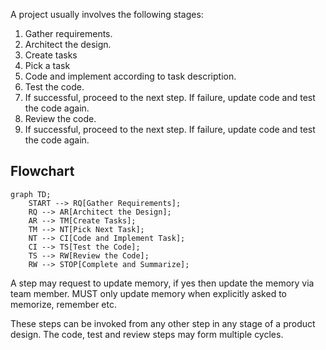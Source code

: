 A project usually involves the following stages:

1. Gather requirements.
2. Architect the design.
3. Create tasks
4. Pick a task
5. Code and implement according to task description.
6. Test the code.
7. If successful, proceed to the next step. If failure, update code and test the code again. 
8. Review the code. 
9. If successful, proceed to the next step. If failure, update code and test the code again.

## Flowchart

```mermaid
graph TD;
    START --> RQ[Gather Requirements];
    RQ --> AR[Architect the Design];
    AR --> TM[Create Tasks];
    TM --> NT[Pick Next Task];
    NT --> CI[Code and Implement Task];
    CI --> TS[Test the Code];
    TS --> RW[Review the Code];
    RW --> STOP[Complete and Summarize];
```

A step may request to update memory, if yes then update the memory via team member. MUST only update memory when explicitly asked to memorize, remember etc.

These steps can be invoked from any other step in any stage of a product design. The code, test and review steps may form multiple cycles. 
